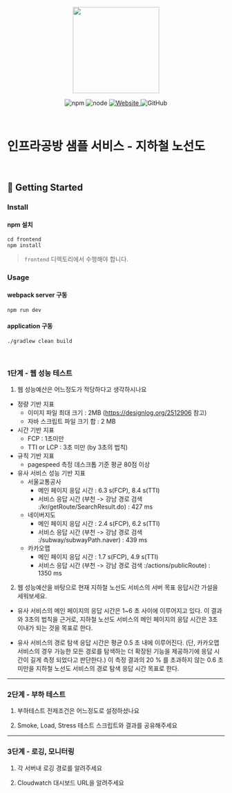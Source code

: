 <p align="center">
    <img width="200px;" src="https://raw.githubusercontent.com/woowacourse/atdd-subway-admin-frontend/master/images/main_logo.png"/>
</p>
<p align="center">
  <img alt="npm" src="https://img.shields.io/badge/npm-%3E%3D%205.5.0-blue">
  <img alt="node" src="https://img.shields.io/badge/node-%3E%3D%209.3.0-blue">
  <a href="https://edu.nextstep.camp/c/R89PYi5H" alt="nextstep atdd">
    <img alt="Website" src="https://img.shields.io/website?url=https%3A%2F%2Fedu.nextstep.camp%2Fc%2FR89PYi5H">
  </a>
  <img alt="GitHub" src="https://img.shields.io/github/license/next-step/atdd-subway-service">
</p>

<br>

# 인프라공방 샘플 서비스 - 지하철 노선도

<br>

## 🚀 Getting Started

### Install
#### npm 설치
```
cd frontend
npm install
```
> `frontend` 디렉토리에서 수행해야 합니다.

### Usage
#### webpack server 구동
```
npm run dev
```
#### application 구동
```
./gradlew clean build
```
<br>


### 1단계 - 웹 성능 테스트
1. 웹 성능예산은 어느정도가 적당하다고 생각하시나요
- 정량 기반 지표
    - 이미지 파일 최대 크기 : 2MB (https://designlog.org/2512906 참고)
    - 자바 스크립트 파일 크기 합 : 2 MB
- 시간 기반 지표
    - FCP : 1초미만
    - TTI or LCP : 3초 미만 (by 3초의 법칙)
- 규칙 기반 지표
    - pagespeed 측정 데스크톱 기준 평균 80점 이상
- 유사 서비스 성능 기반 지표
    - 서울교통공사
        - 메인 페이지 응답 시간 : 6.3 s(FCP), 8.4 s(TTI)
        - 서비스 응답 시간 (부천 -> 강남 경로 검색 :/kr/getRoute/SearchResult.do) : 427 ms
    - 네이버지도
        - 메인 페이지 응답 시간 : 2.4 s(FCP), 6.2 s(TTI)
        - 서비스 응답 시간 (부천 -> 강남 경로 검색 :/subway/subwayPath.naver) : 439 ms
    - 카카오맵
        - 메인 페이지 응답 시간 : 1.7 s(FCP), 4.9 s(TTI)
        - 서비스 응답 시간 (부천 -> 강남 경로 검색 :/actions/publicRoute) : 1350 ms


2. 웹 성능예산을 바탕으로 현재 지하철 노선도 서비스의 서버 목표 응답시간 가설을 세워보세요.

- 유사 서비스의 메인 페이지의 응답 시간은 1~6 초 사이에 이루어지고 있다.
이 결과와 3초의 법칙을 근거로, 지하철 노선도 서비스의 메인 페이지의 응답 시간은 3초 이내가 되는 것을 목표로 한다.

- 유사 서비스의 경로 탐색 응답 시간은 평균 0.5 초 내에 이루어진다. 
(단, 카카오맵 서비스의 경우 가능한 모든 경로를 탐색하는 더 확장된 기능을 제공하기에 응답 시간이 길게 측정 되었다고 판단한다.)
이 측정 결과의 20 % 를 초과하지 않는 0.6 초 미만을 지하철 노선도 서비스의 경로 탐색 응답 시간 목표로 한다.

---

### 2단계 - 부하 테스트 
1. 부하테스트 전제조건은 어느정도로 설정하셨나요

2. Smoke, Load, Stress 테스트 스크립트와 결과를 공유해주세요

---

### 3단계 - 로깅, 모니터링
1. 각 서버내 로깅 경로를 알려주세요

2. Cloudwatch 대시보드 URL을 알려주세요
